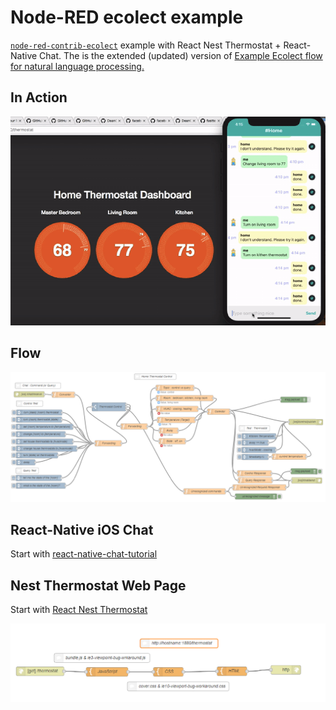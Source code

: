 # Node-RED ecolect example

[`node-red-contrib-ecolect`](https://github.com/DeanCording/node-red-contrib-ecolect) example with React Nest Thermostat + React-Native Chat. The is the extended (updated) version of [Example Ecolect flow for natural language processing.](https://flows.nodered.org/flow/5f9072db63e9cf7a68351adf769f1515)

## In Action

<p align="center">
<img src="https://github.com/phyunsj/node-red-contrib-ecolect-example/blob/master/node-red-ecolect-in-action-900.gif" width="600px"/>
</p>

## Flow 

<p align="center">
<img src="https://github.com/phyunsj/node-red-contrib-ecolect-example/blob/master/ecolect-thermostat-control.png" width="800px"/>
</p>

## React-Native iOS Chat 

Start with [react-native-chat-tutorial](https://github.com/jevakallio/react-native-chat-tutorial)

## Nest Thermostat Web Page


Start with [React Nest Thermostat](https://github.com/kevinmellott91/react-nest-thermostat)

<p align="center">
<img src="https://github.com/phyunsj/node-red-contrib-ecolect-example/blob/master/ecolect-thermostat-nest-page.png" width="800px"/>
</p>
